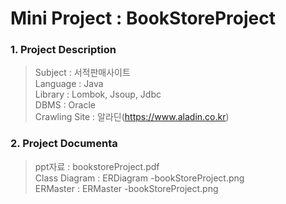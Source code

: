 Mini Project : BookStoreProject
==============
### 1. Project Description

> Subject : 서적판매사이트 <br>
> Language : Java <br>
> Library : Lombok, Jsoup, Jdbc <br>
> DBMS : Oracle <br>
 > Crawling Site : 알라딘(https://www.aladin.co.kr)

### 2. Project Documenta

> ppt자료 : bookstoreProject.pdf <br>
> Class Diagram : ERDiagram -bookStoreProject.png <br>
> ERMaster : ERMaster -bookStoreProject.png 
 
